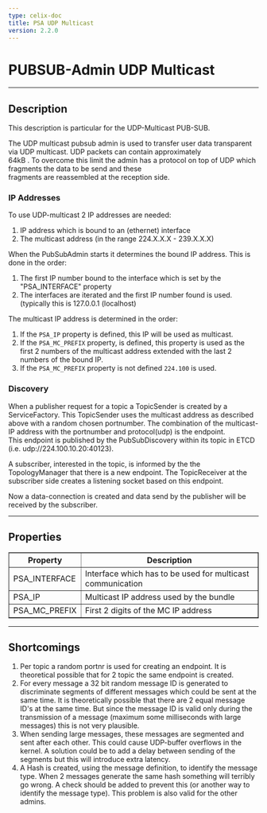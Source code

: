 ```yaml
---
type: celix-doc
title: PSA UDP Multicast
version: 2.2.0
---
```


<!--
Licensed to the Apache Software Foundation (ASF) under one or more
contributor license agreements.  See the NOTICE file distributed with
this work for additional information regarding copyright ownership.
The ASF licenses this file to You under the Apache License, Version 2.0
(the "License"); you may not use this file except in compliance with
the License.  You may obtain a copy of the License at
   
    http://www.apache.org/licenses/LICENSE-2.0

Unless required by applicable law or agreed to in writing, software
distributed under the License is distributed on an "AS IS" BASIS,
WITHOUT WARRANTIES OR CONDITIONS OF ANY KIND, either express or implied.
See the License for the specific language governing permissions and
limitations under the License.
-->

# PUBSUB-Admin UDP Multicast

---

## Description

This description is particular for the UDP-Multicast PUB-SUB. 

The UDP multicast pubsub admin is used to transfer user data transparent via UDP multicast. UDP packets can contain approximately  
64kB . To overcome this limit the admin has a protocol on top of UDP which fragments the data to be send and these  
fragments are reassembled at the reception side.

### IP Addresses

To use UDP-multicast 2 IP addresses are needed:

1. IP address which is bound to an (ethernet) interface
2. The multicast address (in the range 224.X.X.X - 239.X.X.X)

When the PubSubAdmin starts it determines the bound IP address. This is done in the order:

1. The first IP number bound to the interface which is set by the "PSA_INTERFACE" property
2. The interfaces are iterated and the first IP number found is used. (typically this is 127.0.0.1 (localhost)

The multicast IP address is determined in the order:

1. If the `PSA_IP` property is defined, this IP will be used as multicast.
2. If the `PSA_MC_PREFIX` property, is defined, this property is used as the first 2 numbers of the multicast address extended with the last 2 numbers of the bound IP.
3. If the `PSA_MC_PREFIX` property is not defined `224.100` is used.

### Discovery

When a publisher request for a topic a TopicSender is created by a ServiceFactory. This TopicSender uses the multicast address as described above with a random chosen portnumber. The combination of the multicast-IP address with the portnumber and protocol(udp) is the endpoint.  
This endpoint is published by the PubSubDiscovery within its topic in ETCD (i.e. udp://224.100.10.20:40123).
 
A subscriber, interested in the topic, is informed by the the TopologyManager that there is a new endpoint. The TopicReceiver at the subscriber side creates a listening socket based on this endpoint.

Now a data-connection is created and data send by the publisher will be received by the subscriber.  

---

## Properties

<table border="1">
    <tr><th>Property</th><th>Description</th></tr>
    <tr><td>PSA_INTERFACE</td><td>Interface which has to be used for multicast communication</td></tr>
    <tr><td>PSA_IP</td><td>Multicast IP address used by the bundle</td></tr>
    <tr><td>PSA_MC_PREFIX</td><td>First 2 digits of the MC IP address </td></tr>
</table>

---

## Shortcomings

1. Per topic a random portnr is used for creating an endpoint. It is theoretical possible that for 2 topic the same endpoint is created.
2. For every message a 32 bit random message ID is generated to discriminate segments of different messages which could be sent at the same time. It is theoretically possible that there are 2 equal message ID's at the same time. But since the message ID is valid only during the transmission of a message (maximum some milliseconds with large messages) this is not very plausible.
3. When sending large messages, these messages are segmented and sent after each other. This could cause UDP-buffer overflows in the kernel. A solution could be to add a delay between sending of the segments but this will introduce extra latency.
4. A Hash is created, using the message definition, to identify the message type. When 2 messages generate the same hash something will terribly go wrong. A check should be added to prevent this (or another way to identify the message type). This problem is also valid for the other admins.




